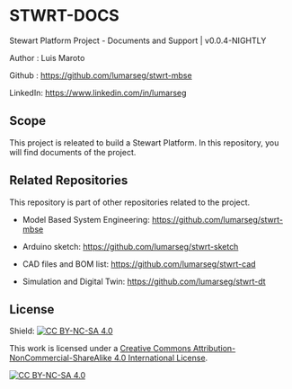 # STWRT-DOCS

Stewart Platform Project - Documents and Support | v0.0.4-NIGHTLY

Author : Luis Maroto

Github : <https://github.com/lumarseg/stwrt-mbse>

LinkedIn: <https://www.linkedin.com/in/lumarseg>

## Scope

This project is releated to build a Stewart Platform. In this repository, you will find documents of the project.

## Related Repositories

This repository is part of other repositories related to the project.

* Model Based System Engineering: <https://github.com/lumarseg/stwrt-mbse>

* Arduino sketch: <https://github.com/lumarseg/stwrt-sketch>

* CAD files and BOM list: <https://github.com/lumarseg/stwrt-cad>

* Simulation and Digital Twin: <https://github.com/lumarseg/stwrt-dt>

## License

Shield: [![CC BY-NC-SA 4.0][cc-by-nc-sa-shield]][cc-by-nc-sa]

This work is licensed under a
[Creative Commons Attribution-NonCommercial-ShareAlike 4.0 International License][cc-by-nc-sa].

[![CC BY-NC-SA 4.0][cc-by-nc-sa-image]][cc-by-nc-sa]

[cc-by-nc-sa]: http://creativecommons.org/licenses/by-nc-sa/4.0/
[cc-by-nc-sa-image]: https://licensebuttons.net/l/by-nc-sa/4.0/88x31.png
[cc-by-nc-sa-shield]: https://img.shields.io/badge/License-CC%20BY--NC--SA%204.0-lightgrey.svg
